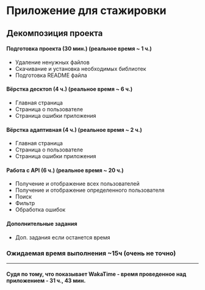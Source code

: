 # Приложение для стажировки

## Декомпозиция проекта

#### Подготовка проекта (30 мин.) (реальное время ~ 1 ч.)
- Удаление ненужных файлов
- Скачивание и установка необходимых библиотек
- Подготовка README файла

#### Вёрстка десктоп (4 ч.) (реальное время ~ 6 ч.)
- Главная страница
- Страница о пользователе
- Страница ошибки приложения

#### Вёрстка адаптивная (4 ч.) (реальное время ~ 2 ч.)
- Главная страница
- Страница о пользователе
- Страница ошибки приложения

#### Работа с API (6 ч.) (реальное время ~ 20 ч.)
- Получение и отображение всех пользователей
- Получение и отображение определенного пользователя
- Поиск
- Фильтр
- Обработка ошибок

#### Дополнительные задания
- Доп. задания если останется время

### Ожидаемая время выполнения ~15ч (очень не точно)
---
#### Судя по тому, что показывает WakaTime - время проведенное над приложением - 31 ч., 43 мин.
